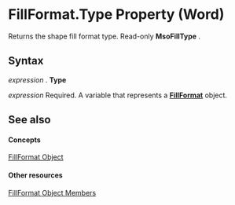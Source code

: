 
# FillFormat.Type Property (Word)

Returns the shape fill format type. Read-only  **MsoFillType** .


## Syntax

 _expression_ . **Type**

 _expression_ Required. A variable that represents a **[FillFormat](39205d07-9e37-1be1-ec4a-93ba8bac2f26.md)** object.


## See also


#### Concepts


[FillFormat Object](39205d07-9e37-1be1-ec4a-93ba8bac2f26.md)
#### Other resources


[FillFormat Object Members](09251952-b63e-4886-d2fa-938e27dba15a.md)
